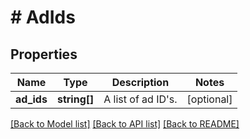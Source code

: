 # # AdIds

## Properties

Name | Type | Description | Notes
------------ | ------------- | ------------- | -------------
**ad_ids** | **string[]** | A list of ad ID&#39;s. | [optional]

[[Back to Model list]](../../README.md#models) [[Back to API list]](../../README.md#endpoints) [[Back to README]](../../README.md)
